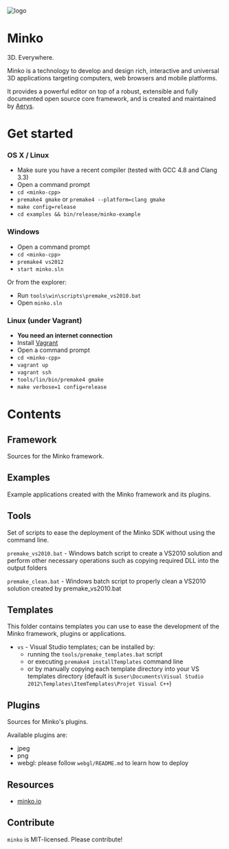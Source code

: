![logo](https://dl.dropbox.com/s/68w979idplf8j21/256.png)

Minko
=====

3D. Everywhere.

Minko is a technology to develop and design rich, interactive and universal 3D applications targeting computers, web browsers and mobile platforms. 

It provides a powerful editor on top of a robust, extensible and fully documented open source core framework, and is created and maintained by [Aerys](http://aerys.in/).

Get started
===========
### OS X / Linux 
* Make sure you have a recent compiler (tested with GCC 4.8 and Clang 3.3)
* Open a command prompt
* `cd <minko-cpp>`
* `premake4 gmake` or `premake4 --platform=clang gmake`
* `make config=release`
* `cd examples && bin/release/minko-example`

### Windows
* Open a command prompt
* `cd <minko-cpp>`
* `premake4 vs2012`
* `start minko.sln`

Or from the explorer:

* Run `tools\win\scripts\premake_vs2010.bat`
* Open `minko.sln`


### Linux (under Vagrant)
* **You need an internet connection**
* Install [Vagrant](http://www.vagrantup.com/)
* Open a command prompt
* `cd <minko-cpp>`
* `vagrant up`
* `vagrant ssh`
* `tools/lin/bin/premake4 gmake`
* `make verbose=1 config=release`


Contents
========
Framework
---------

Sources for the Minko framework.

Examples
--------

Example applications created with the Minko framework and its plugins.

Tools
-----

Set of scripts to ease the deployment of the Minko SDK without using the command line.

`premake_vs2010.bat` - Windows batch script to create a VS2010 solution and perform other necessary operations such as copying required DLL into the output folders

`premake_clean.bat` - Windows batch script to properly clean a VS2010 solution created by premake_vs2010.bat

Templates
---------

This folder contains templates you can use to ease the development of the Minko framework, plugins
or applications.

* `vs` - Visual Studio templates; can be installed by:
	* running the `tools/premake_templates.bat` script
	* or executing `premake4 installTemplates` command line
	* or by manually copying each template directory into your VS templates directory (default is `$user\Documents\Visual Studio 2012\Templates\ItemTemplates\Projet Visual C++`)

Plugins
-------

Sources for Minko's plugins.

Available plugins are:
* jpeg
* png
* webgl: please follow `webgl/README.md` to learn how to deploy

Resources
---------
* [minko.io](http://minko.io/ "Website")

Contribute
----------
`minko` is MIT-licensed. Please contribute!
